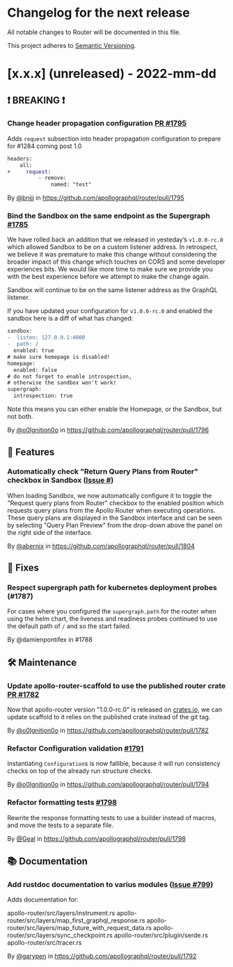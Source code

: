# Changelog for the next release

All notable changes to Router will be documented in this file.

This project adheres to [Semantic Versioning](https://semver.org/spec/v2.0.0.html).

<!-- <THIS IS AN EXAMPLE, DO NOT REMOVE>

# [x.x.x] (unreleased) - 2022-mm-dd
> Important: X breaking changes below, indicated by **❗ BREAKING ❗**
## ❗ BREAKING ❗
## 🚀 Features
## 🐛 Fixes
## 🛠 Maintenance
## 📚 Documentation

## Example section entry format

### Headline ([Issue #ISSUE_NUMBER](https://github.com/apollographql/router/issues/ISSUE_NUMBER))

Description! And a link to a [reference](http://url)

By [@USERNAME](https://github.com/USERNAME) in https://github.com/apollographql/router/pull/PULL_NUMBER
-->

# [x.x.x] (unreleased) - 2022-mm-dd

## ❗ BREAKING ❗

### Change header propagation configuration [PR #1795](https://github.com/apollographql/router/pull/1795)

Adds `request` subsection into header propagation configuration to prepare for #1284 coming post 1.0

```patch
headers:
    all:
+     request:
          - remove:
              named: "test"
```

By [@bnjjj](https://github.com/bnjjj) in https://github.com/apollographql/router/pull/1795

### Bind the Sandbox on the same endpoint as the Supergraph [#1785](https://github.com/apollographql/router/issues/1785)

We have rolled back an addition that we released in yesteday’s `v1.0.0-rc.0` which allowed Sandbox to be on a custom listener address.
In retrospect, we believe it was premature to make this change without considering the broader impact of this change which touches on CORS and some developer experiences bits.
We would like more time to make sure we provide you with the best experience before we attempt to make the change again.

Sandbox will continue to be on the same listener address as the GraphQL listener.

If you have updated your configuration for `v1.0.0-rc.0` and enabled the sandbox here is a diff of what has changed:

```diff
sandbox:
-  listen: 127.0.0.1:4000
-  path: /
  enabled: true
# make sure homepage is disabled!
homepage:
  enabled: false
# do not forget to enable introspection,
# otherwise the sandbox won't work!
supergraph:
  introspection: true
```

Note this means you can either enable the Homepage, or the Sandbox, but not both.

By [@o0Ignition0o](https://github.com/o0Ignition0o) in https://github.com/apollographql/router/pull/1796


## 🚀 Features

### Automatically check "Return Query Plans from Router" checkbox in Sandbox ([Issue #](https://github.com/apollographql/router/issues/1803))

When loading Sandbox, we now automatically configure it to toggle the "Request query plans from Router" checkbox to the enabled position which requests query plans from the Apollo Router when executing operations.  These query plans are displayed in the Sandbox interface and can be seen by selecting "Query Plan Preview" from the drop-down above the panel on the right side of the interface.

By [@abernix](https://github.com/abernix) in https://github.com/apollographql/router/pull/1804

## 🐛 Fixes

### Respect supergraph path for kubernetes deployment probes (#1787)

For cases where you configured the `supergraph.path` for the router when using the helm chart, the liveness 
and readiness probes continued to use the default path of `/` and so the start failed.

By @damienpontifex in #1788


## 🛠 Maintenance

### Update apollo-router-scaffold to use the published router crate [PR #1782](https://github.com/apollographql/router/pull/1782)

Now that apollo-router version "1.0.0-rc.0" is released on [crates.io](https://crates.io/crates/apollo-router), we can update scaffold to it relies on the published crate instead of the git tag.

By [@o0Ignition0o](https://github.com/o0Ignition0o) in https://github.com/apollographql/router/pull/1782

### Refactor Configuration validation [#1791](https://github.com/apollographql/router/issues/1791)

Instantiating `Configuration`s is now fallible, because it will run consistency checks on top of the already run structure checks.

By [@o0Ignition0o](https://github.com/o0Ignition0o) in https://github.com/apollographql/router/pull/1794

### Refactor formatting tests [#1798](https://github.com/apollographql/router/issues/1798)

Rewrite the response formatting tests to use a builder instead of macros, and move the tests to a separate file.

By [@Geal](https://github.com/Geal) in https://github.com/apollographql/router/pull/1798

## 📚 Documentation

### Add rustdoc documentation to varius modules ([Issue #799](https://github.com/apollographql/router/issues/799))

Adds documentation for:

apollo-router/src/layers/instrument.rs
apollo-router/src/layers/map_first_graphql_response.rs
apollo-router/src/layers/map_future_with_request_data.rs
apollo-router/src/layers/sync_checkpoint.rs
apollo-router/src/plugin/serde.rs
apollo-router/src/tracer.rs

By [@garypen](https://github.com/garypen) in https://github.com/apollographql/router/pull/1792
